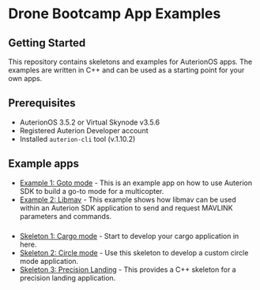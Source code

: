 # Drone Bootcamp App Examples

## Getting Started

This repository contains skeletons and examples for AuterionOS apps. The examples are written in C++ and can be used as a starting point for your own apps.

## Prerequisites
- AuterionOS 3.5.2 or Virtual Skynode v3.5.6
- Registered Auterion Developer account
- Installed `auterion-cli` tool (v.1.10.2)


## Example apps

- [Example 1: Goto mode](example_1_goto-mode/README.md) - This is an example app on how to use Auterion SDK to build a go-to mode for a multicopter.
- [Example 2: Libmav](example_2_libmav/README.md) - This example shows how libmav can be used within an Auterion SDK application to send and request MAVLINK parameters and commands.

###

- [Skeleton 1: Cargo mode](skeleton_1_cargo-mode/README.md) - Start to develop your cargo application in here.
- [Skeleton 2: Circle mode](skeleton_2_circle-mode/README.md) - Use this skeleton to develop a custom circle mode application.
- [Skeleton 3: Precision Landing](precision-landing/README.md) - This provides a C++ skeleton for a precision landing application.
